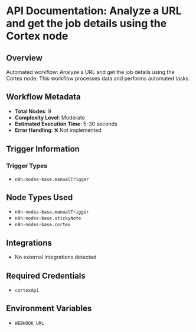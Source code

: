 # API Documentation: Analyze a URL and get the job details using the Cortex node

## Overview
Automated workflow: Analyze a URL and get the job details using the Cortex node. This workflow processes data and performs automated tasks.

## Workflow Metadata
- **Total Nodes**: 9
- **Complexity Level**: Moderate
- **Estimated Execution Time**: 5-30 seconds
- **Error Handling**: ❌ Not implemented

## Trigger Information
### Trigger Types
- `n8n-nodes-base.manualTrigger`

## Node Types Used
- `n8n-nodes-base.manualTrigger`
- `n8n-nodes-base.stickyNote`
- `n8n-nodes-base.cortex`

## Integrations
- No external integrations detected

## Required Credentials
- `cortexApi`

## Environment Variables
- `WEBHOOK_URL`
